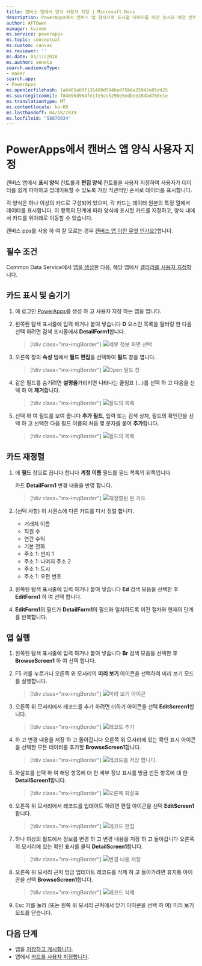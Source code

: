 ```yaml
---
title: 캔버스 앱에서 양식 사용자 지정 | Microsoft Docs
description: PowerApps에서 캔버스 앱 형식으로 표시할 데이터를 어떤 순서와 어떤 컨트롤 방식으로 표시할지 지정합니다.
author: AFTOwen
manager: kvivek
ms.service: powerapps
ms.topic: conceptual
ms.custom: canvas
ms.reviewer: ''
ms.date: 03/17/2018
ms.author: anneta
search.audienceType:
- maker
search.app:
- PowerApps
ms.openlocfilehash: 1a6465a00f135489d594bad75b8a25942e05dd25
ms.sourcegitcommit: f84095d964fe1fe5cc5290e5edbee284bd768e1e
ms.translationtype: MT
ms.contentlocale: ko-KR
ms.lasthandoff: 04/18/2019
ms.locfileid: "58870934"
---
```

# <a name="customize-a-canvas-app-form-in-powerapps"></a>PowerApps에서 캔버스 앱 양식 사용자 지정

캔버스 앱에서 **표시 양식** 컨트롤과 **편집 양식** 컨트롤을 사용자 지정하여 사용자가 데이터를 쉽게 파악하고 업데이트할 수 있도록 가장 직관적인 순서로 데이터를 표시합니다.

각 양식은 하나 이상의 카드로 구성되어 있으며, 각 카드는 데이터 원본의 특정 열에서 데이터를 표시합니다. 이 항목의 단계에 따라 양식에 표시할 카드를 지정하고, 양식 내에서 카드를 위아래로 이동할 수 있습니다.

캔버스 pps를 사용 하 여 잘 모르는 경우 [캔버스 앱 이란 무엇 인가요?](getting-started.md)합니다.

## <a name="prerequisites"></a>필수 조건

Common Data Service에서 [앱을 생성](data-platform-create-app.md)한 다음, 해당 앱에서 [갤러리를 사용자 지정](customize-layout-sharepoint.md)합니다.

## <a name="show-and-hide-cards"></a>카드 표시 및 숨기기

1. 에 로그인 [PowerApps](http://web.powerapps.com?utm_source=padocs&utm_medium=linkinadoc&utm_campaign=referralsfromdoc)를 생성 하 고 사용자 지정 하는 앱을 엽니다.

1. 왼쪽된 탐색 표시줄에 입력 하거나 붙여 넣습니다 **D** 요소인 목록을 필터링 한 다음 선택 하려면 검색 표시줄에서 **DetailForm1**합니다.

    > [!div class="mx-imgBorder"]
    > ![세부 정보 화면 선택](./media/customize-forms-sharepoint/select-detailform.png)

1. 오른쪽 창의 **속성** 탭에서 **필드 편집**을 선택하여 **필드** 창을 엽니다.

    > [!div class="mx-imgBorder"]
    > ![Open 필드 창](./media/customize-forms-sharepoint/edit-fields.png)

1. 같은 필드를 숨기려면 **설명을**가리키면 나타나는 줄임표 (...)를 선택 하 고 다음을 선택 하 여 **제거**합니다.

    > [!div class="mx-imgBorder"]
    > ![필드의 목록](./media/customize-forms-sharepoint/hide-fields.png)

1. 선택 하 여 필드를 보여 줍니다 **추가 필드**, 입력 또는 검색 상자, 필드의 확인란을 선택 하 고 선택한 다음 필드 이름의 처음 몇 문자를 붙여 **추가**합니다.

    > [!div class="mx-imgBorder"]
    > ![필드의 목록](./media/customize-forms-sharepoint/show-field.png)

## <a name="reorder-the-cards"></a>카드 재정렬

1. 에 **필드** 창으로 끕니다 합니다 **계정 이름** 필드를 필드 목록의 위쪽입니다.

    카드 **DetailForm1** 변경 내용을 반영 합니다.

    > [!div class="mx-imgBorder"]
    > ![재정렬된 된 카드](./media/customize-forms-sharepoint/reordered-card.png)

1. (선택 사항) 이 시퀀스에 다른 카드를 다시 정렬 합니다.

    - 거래처 이름
    - 직원 수
    - 연간 수익
    - 기본 전화
    - 주소 1: 번지 1
    - 주소 1: 나머지 주소 2
    - 주소 1: 도시
    - 주소 1: 우편 번호

1. 왼쪽된 탐색 표시줄에 입력 하거나 붙여 넣습니다 **Ed** 검색 모음을 선택한 후 **EditForm1** 하 여 선택 합니다.

1. **EditForm1**의 필드가 **DetailForm1**의 필드와 일치하도록 이전 절차와 현재의 단계를 반복합니다.

## <a name="run-the-app"></a>앱 실행

1. 왼쪽된 탐색 표시줄에 입력 하거나 붙여 넣습니다 **Br** 검색 모음을 선택한 후 **BrowseScreen1** 하 여 선택 합니다.

1. F5 키를 누르거나 오른쪽 위 모서리의 **미리 보기** 아이콘을 선택하여 미리 보기 모드를 실행합니다.

    > [!div class="mx-imgBorder"]
    > ![미리 보기 아이콘](./media/customize-forms-sharepoint/open-preview.png)

1. 오른쪽 위 모서리에서 레코드를 추가 하려면 더하기 아이콘을 선택 **EditScreen1**합니다.

    > [!div class="mx-imgBorder"]
    > ![레코드 추가](./media/customize-forms-sharepoint/add-record.png)

1. 하 고 변경 내용을 저장 하 고 돌아갑니다 오른쪽 위 모서리에 있는 확인 표시 아이콘을 선택한 모든 데이터를 추가할 **BrowseScreen1**합니다.

    > [!div class="mx-imgBorder"]
    > ![레코드를 저장 합니다.](./media/customize-forms-sharepoint/save-record.png)

1. 화살표를 선택 하 여 해당 항목에 대 한 세부 정보 표시를 방금 만든 항목에 대 한 **DetailScreen1**합니다.

    > [!div class="mx-imgBorder"]
    > ![오른쪽 화살표](./media/customize-forms-sharepoint/right-arrow.png)

1. 오른쪽 위 모서리에서 레코드를 업데이트 하려면 편집 아이콘을 선택 **EditScreen1**합니다.

    > [!div class="mx-imgBorder"]
    > ![레코드 편집](./media/customize-forms-sharepoint/edit-record.png)

1. 하나 이상의 필드에서 정보를 변경 하 고 변경 내용을 저장 하 고 돌아갑니다 오른쪽 위 모서리에 있는 확인 표시를 클릭 **DetailScreen1**합니다.

    > [!div class="mx-imgBorder"]
    > ![변경 내용 저장](./media/customize-forms-sharepoint/save-record.png)

1. 오른쪽 위 모서리 근처 방금 업데이트 레코드를 삭제 하 고 돌아가려면 휴지통 아이콘을 선택 **BrowseScreen1**합니다.

    > [!div class="mx-imgBorder"]
    > ![레코드 삭제](./media/customize-forms-sharepoint/delete-record.png)

1. Esc 키를 눌러 (또는 왼쪽 위 모서리 근처에서 닫기 아이콘을 선택 하 여) 미리 보기 모드를 닫습니다.

## <a name="next-steps"></a>다음 단계

- 앱을 [저장하고 게시합니다](save-publish-app.md).
- 앱에서 [카드를 사용자 지정합니다](customize-card.md).
